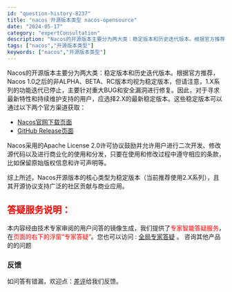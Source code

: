 ```yaml
---
id: "question-history-8237"
title: "nacos 开源版本类型 nacos-opensource"
date: "2024-05-17"
category: "expertConsultation"
description: "Nacos的开源版本主要分为两大类：稳定版本和历史迭代版本。根据官方推荐，Nacos 1.0之后的非ALPHA、BETA、RC版本均视为稳定版本，但请注意，1.X系列的功能迭代已停止，主要针对重大BUG和安全漏洞进行修复。因此，对于寻求最新特性和持续维护支持的用户，应选择2.X的最新稳定版本。这些稳"
tags: ["nacos","开源版本类型"]
keywords: ["nacos","开源版本类型"]
---
```


Nacos的开源版本主要分为两大类：稳定版本和历史迭代版本。根据官方推荐，Nacos 1.0之后的非ALPHA、BETA、RC版本均视为稳定版本，但请注意，1.X系列的功能迭代已停止，主要针对重大BUG和安全漏洞进行修复。因此，对于寻求最新特性和持续维护支持的用户，应选择2.X的最新稳定版本。这些稳定版本可以通过以下两个官方渠道获取：

- [Nacos官网下载页面](https://nacos.io/download/nacos-server/)
- [GitHub Release页面](https://github.com/alibaba/nacos/releases)

Nacos采用的Apache License 2.0许可协议鼓励并允许用户进行二次开发、修改源代码以及进行商业化的使用和分发，只要在使用和修改过程中遵守相应的条款，比如保留原始版权信息和许可声明等。

综上所述，Nacos开源版本的核心类型为稳定版本（当前推荐使用2.X系列），且其开源协议支持广泛的社区贡献与商业应用。
## <font color="#FF0000">答疑服务说明：</font> 

本内容经由技术专家审阅的用户问答的镜像生成，我们提供了<font color="#FF0000">专家智能答疑服务</font>，在<font color="#FF0000">页面的右下的浮窗”专家答疑“</font>。您也可以访问 : [全局专家答疑](https://opensource.alibaba.com/chatBot) 。 咨询其他产品的的问题

### 反馈
如问答有错漏，欢迎点：[差评](https://ai.nacos.io/user/feedbackByEnhancerGradePOJOID?enhancerGradePOJOId=13589)给我们反馈。

